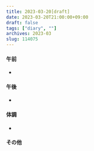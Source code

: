 ```yaml
---
title: 2023-03-20[draft]
date: 2023-03-20T21:00:00+09:00
draft: false
tags: ["diary", ""]
archives: 2023-03
slug: 114075
---
```

#### 午前
- 
#### 午後
- 
#### 体調
- 
#### その他
